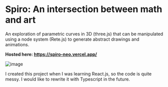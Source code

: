 # Spiro: An intersection between math and art

An exploration of parametric curves in 3D (three.js) that can be manipulated using a node system (Rete.js) to generate abstract drawings and animations.

**Hosted here: https://spiro-neo.vercel.app/**

![image](https://user-images.githubusercontent.com/17300783/140795783-dc2df5df-fd31-4522-bb73-d2c5b8ae909e.png)

I created this project when I was learning React.js, so the code is quite messy.
I would like to rewrite it with Typescript in the future.

